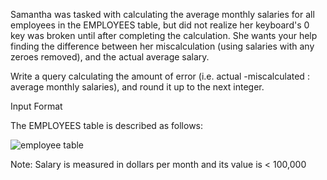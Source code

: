 Samantha was tasked with calculating the average monthly salaries for all employees in the EMPLOYEES table, but did not realize her keyboard's 0 key was broken until after completing the calculation. She wants your help finding the difference between her miscalculation (using salaries with any zeroes removed), and the actual average salary.

Write a query calculating the amount of error (i.e. actual -miscalculated :  average monthly salaries), and round it up to the next integer.

Input Format

The EMPLOYEES table is described as follows:



![employee table](https://s3.amazonaws.com/hr-challenge-images/12893/1443817108-adc2235c81-1.png)



Note: Salary is measured in dollars per month and its value is < 100,000